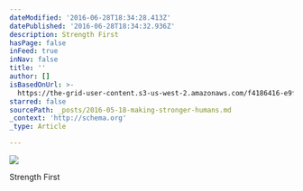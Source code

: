 ```yaml
---
dateModified: '2016-06-28T18:34:28.413Z'
datePublished: '2016-06-28T18:34:32.936Z'
description: Strength First
hasPage: false
inFeed: true
inNav: false
title: ''
author: []
isBasedOnUrl: >-
  https://the-grid-user-content.s3-us-west-2.amazonaws.com/f4186416-e9f9-43b7-bf97-810002b61e63.jpg
starred: false
sourcePath: _posts/2016-05-18-making-stronger-humans.md
_context: 'http://schema.org'
_type: Article

---
```

![](https://the-grid-user-content.s3-us-west-2.amazonaws.com/209b9ed6-2134-4d8b-a7a0-bf817b7a4376.jpg)

Strength First